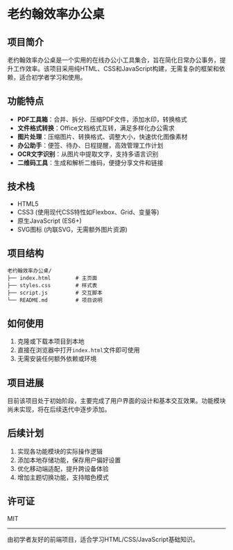 # 老约翰效率办公桌

## 项目简介

老约翰效率办公桌是一个实用的在线办公小工具集合，旨在简化日常办公事务，提升工作效率。该项目采用纯HTML、CSS和JavaScript构建，无需复杂的框架和依赖，适合初学者学习和使用。

## 功能特点

- **PDF工具箱**：合并、拆分、压缩PDF文件，添加水印，转换格式
- **文件格式转换**：Office文档格式互转，满足多样化办公需求
- **图片处理**：压缩图片、转换格式、调整大小，快速优化图像素材
- **办公助手**：便签、待办、日程提醒，高效管理工作计划
- **OCR文字识别**：从图片中提取文字，支持多语言识别
- **二维码工具**：生成和解析二维码，便捷分享文件和链接

## 技术栈

- HTML5
- CSS3 (使用现代CSS特性如Flexbox、Grid、变量等)
- 原生JavaScript (ES6+)
- SVG图标 (内联SVG，无需额外图片资源)

## 项目结构

```
老约翰效率办公桌/
├── index.html        # 主页面
├── styles.css        # 样式表
├── script.js         # 交互脚本
└── README.md         # 项目说明
```

## 如何使用

1. 克隆或下载本项目到本地
2. 直接在浏览器中打开`index.html`文件即可使用
3. 无需安装任何额外依赖或环境

## 项目进展

目前该项目处于初始阶段，主要完成了用户界面的设计和基本交互效果。功能模块尚未实现，将在后续迭代中逐步添加。

## 后续计划

1. 实现各功能模块的实际操作逻辑
2. 添加本地存储功能，保存用户偏好设置
3. 优化移动端适配，提升跨设备体验
4. 增加主题切换功能，支持暗色模式

## 许可证

MIT

---

由初学者友好的前端项目，适合学习HTML/CSS/JavaScript基础知识。 